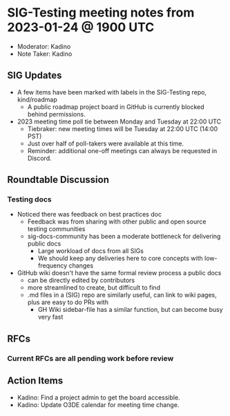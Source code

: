 # SIG-Testing meeting notes from 2023-01-24 @ 1900 UTC

* Moderator: Kadino
* Note Taker: Kadino

## SIG Updates

* A few items have been marked with labels in the SIG-Testing repo, kind/roadmap
  * A public roadmap project board in GitHub is currently blocked behind permissions.
* 2023 meeting time poll tie between Monday and Tuesday at 22:00 UTC
  * Tiebraker: new meeting times will be Tuesday at 22:00 UTC (14:00 PST)
  * Just over half of poll-takers were available at this time.
  * Reminder: additional one-off meetings can always be requested in Discord.

## Roundtable Discussion

### Testing docs

* Noticed there was feedback on best practices doc
  * Feedback was from sharing with other public and open source testing communities
  * sig-docs-community has been a moderate bottleneck for delivering public docs
    * Large workload of docs from all SIGs
    * We should keep any deliveries here to core concepts with low-frequency changes
* GitHub wiki doesn't have the same formal review process a public docs
  * can be directly edited by contributors
  * more streamlined to create, but difficult to find
  * .md files in a (SIG) repo are similarly useful, can link to wiki pages, plus are easy to do PRs with
    * GH Wiki sidebar-file has a similar function, but can become busy very fast

## RFCs

### Current RFCs are all pending work before review

## Action Items

* Kadino: Find a project admin to get the board accessible.
* Kadino: Update O3DE calendar for meeting time change.
